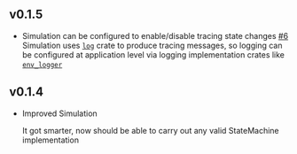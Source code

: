 ## v0.1.5
- Simulation can be configured to enable/disable tracing state changes [#6] \
  Simulation uses [`log`] crate to produce tracing messages, so logging can be configured at application level via logging
  implementation crates like [`env_logger`]

[#6]: https://github.com/ZenGo-X/round-based-protocol/pull/6
[`log`]: https://docs.rs/log/
[`env_logger`]: https://docs.rs/env_logger/

## v0.1.4

- Improved Simulation
  
  It got smarter, now should be able to carry out any valid StateMachine implementation

